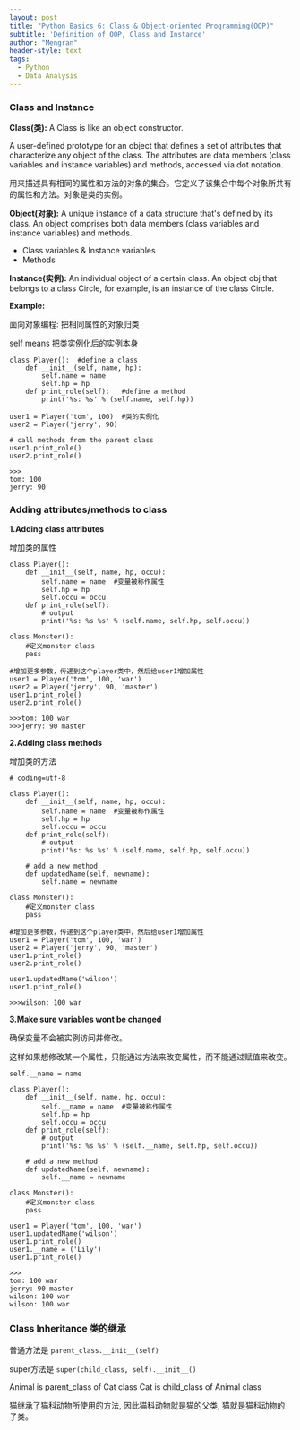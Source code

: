 ```yaml
---
layout: post
title: "Python Basics 6: Class & Object-oriented Programming(OOP)"
subtitle: 'Definition of OOP, Class and Instance'
author: "Mengran"
header-style: text
tags:
  - Python
  - Data Analysis
---
```


### Class and Instance

**Class(类):** A Class is like an object constructor.

A user-defined prototype for an object that defines a set of attributes that characterize any object of the class. The attributes are data members (class variables and instance variables) and methods, accessed via dot notation.

用来描述具有相同的属性和方法的对象的集合。它定义了该集合中每个对象所共有的属性和方法。对象是类的实例。

**Object(对象):** A unique instance of a data structure that's defined by its class. An object comprises both data members (class variables and instance variables) and methods.

- Class variables & Instance variables
- Methods

**Instance(实例):** An individual object of a certain class. An object obj that belongs to a class Circle, for example, is an instance of the class Circle.

**Example:**

面向对象编程: 把相同属性的对象归类

self means 把类实例化后的实例本身

```vim
class Player():  #define a class
    def __init__(self, name, hp):
        self.name = name
        self.hp = hp
    def print_role(self):   #define a method
        print('%s: %s' % (self.name, self.hp))

user1 = Player('tom', 100)  #类的实例化
user2 = Player('jerry', 90)

# call methods from the parent class
user1.print_role()
user2.print_role()

>>>
tom: 100
jerry: 90
```

### Adding attributes/methods to class

**1.Adding class attributes**

增加类的属性

```vim
class Player():
    def __init__(self, name, hp, occu):
        self.name = name  #变量被称作属性
        self.hp = hp
        self.occu = occu
    def print_role(self):
        # output
        print('%s: %s %s' % (self.name, self.hp, self.occu))

class Monster():
    #定义monster class
    pass

#增加更多参数，传递到这个player类中，然后给user1增加属性
user1 = Player('tom', 100, 'war')
user2 = Player('jerry', 90, 'master')
user1.print_role()
user2.print_role()

>>>tom: 100 war
>>>jerry: 90 master
```

**2.Adding class methods**

增加类的方法

```vim
# coding=utf-8

class Player():
    def __init__(self, name, hp, occu):
        self.name = name  #变量被称作属性
        self.hp = hp
        self.occu = occu
    def print_role(self):
        # output
        print('%s: %s %s' % (self.name, self.hp, self.occu))

    # add a new method
    def updatedName(self, newname):
        self.name = newname

class Monster():
    #定义monster class
    pass

#增加更多参数，传递到这个player类中，然后给user1增加属性
user1 = Player('tom', 100, 'war')
user2 = Player('jerry', 90, 'master')
user1.print_role()
user2.print_role()

user1.updatedName('wilson')
user1.print_role()

>>>wilson: 100 war
```

**3.Make sure variables wont be changed**

确保变量不会被实例访问并修改。

这样如果想修改某一个属性，只能通过方法来改变属性，而不能通过赋值来改变。

`self.__name = name`

```vim
class Player():
    def __init__(self, name, hp, occu):
        self.__name = name  #变量被称作属性
        self.hp = hp
        self.occu = occu
    def print_role(self):
        # output
        print('%s: %s %s' % (self.__name, self.hp, self.occu))

    # add a new method
    def updatedName(self, newname):
        self.__name = newname

class Monster():
    #定义monster class
    pass

user1 = Player('tom', 100, 'war')
user1.updatedName('wilson')
user1.print_role()
user1.__name = ('Lily')
user1.print_role()

>>>
tom: 100 war
jerry: 90 master
wilson: 100 war
wilson: 100 war
```

### Class Inheritance 类的继承

普通方法是 `parent_class.__init__(self)`

super方法是 `super(child_class, self).__init__()`

Animal is parent_class of Cat class
Cat is child_class of Animal class

猫继承了猫科动物所使用的方法, 因此猫科动物就是猫的父类, 猫就是猫科动物的子类。





